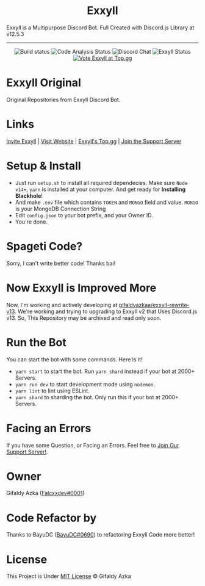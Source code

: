 <h1 align="center">Exxyll</h1>
Exxyll is a Multipurpose Discord Bot. Full Created with Discord.js Library at v12.5.3

<hr>
<div align="center">
  <img src="https://github.com/gifaldyazkaa/exxyll-origin/actions/workflows/main.yml/badge.svg" alt="Build status" />
  <img src="https://github.com/gifaldyazkaa/exxyll-origin/actions/workflows/analysis.yml/badge.svg" alt="Code Analysis Status">
  <img src="https://img.shields.io/discord/849130218975526922?logo=discord" alt="Discord Chat" />
  <img src="https://top.gg/api/widget/status/848232775798226996.svg" alt="Exxyll Status" />
  <br />
  <a href="https://top.gg/bot/848232775798226996">
    <img src="https://top.gg/api/widget/848232775798226996.svg" alt="Vote Exxyll at Top.gg" />
  </a>
</div>

# Exxyll Original

Original Repositories from Exxyll Discord Bot.

# Links

[Invite Exxyll](https://discord.com/oauth2/authorize?client_id=848232775798226996&permissions=1077226614&scope=bot) | [Visit Website](https://exxyll.github.io) | [Exxyll's Top.gg](https://top.gg/bot/848232775798226996) | [Join the Support Server](https://discord.gg/j2MfuWySfD)

# Setup & Install

- Just run `setup.sh` to install all required dependecies. Make sure `Node v14+`, `yarn` is installed at your computer. And get ready for **Installing Blackhole**!
- And make `.env` file which contains `TOKEN` and `MONGO` field and value. `MONGO` is your MongoDB Connection String
- Edit `config.json` to your bot prefix, and your Owner ID.
- You're done.

# Spageti Code?

Sorry, I can't write better code! Thanks bai!

# Now Exxyll is Improved More

Now, I'm working and actively developing at [gifaldyazkaa/exxyll-rewrite-v13](https://github.com/gifaldyazka/exxyll-rewrite-v13). We're working and trying to upgrading to Exxyll v2 that Uses Discord.js v13. So, This Repository may be archived and read only soon.

# Run the Bot

You can start the bot with some commands. Here is it!

- `yarn start` to start the bot. Run `yarn shard` instead if your bot at 2000+ Servers.
- `yarn run dev` to start development mode using `nodemon`.
- `yarn lint` to lint using ESLint.
- `yarn shard` to sharding the bot. Only run this if your bot at 2000+ Servers.

# Facing an Errors

If you have some Question, or Facing an Errors. Feel free to [Join Our Support Server!](https://discord.gg/j2MfuWySfD).

# Owner

Gifaldy Azka ([Falcxxdev#0001](https://discord.com/users/788260234409672754))

# Code Refactor by

Thanks to BayuDC ([BayuDC#0690](https://discord.com/users/704845945325748354)) to refactoring Exxyll Code more better!

# License

This Project is Under [MIT License](https://github.com/gifaldyazkaa/exxyll-origin/blob/master/LICENSE) &copy; Gifaldy Azka
